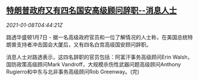 <!--1610081683000-->
[特朗普政府又有四名国安高级顾问辞职--消息人士](https://cn.reuters.com/article/us-national-security-offcials-resign-010-idCNKBS29D0GT)
------

<div><i>2021-01-08T04:44:21Z</i></div><p>路透华盛顿1月7日 - 据一名高级政府官员和一位了解情况的人士称，在美国总统特朗普支持者冲击国会大厦后，又有四名白宫高级国安顾问辞职。</p><p>消息人士对路透表示，这四名辞职的官员包括：阿富汗事务高级顾问Erin Walsh，国防政策高级顾问Mark Vandroff，大规模杀伤性武器问题高级顾问Anthony Rugierro和中东与北非事务高级顾问Rob Greenway。(完)</p>
